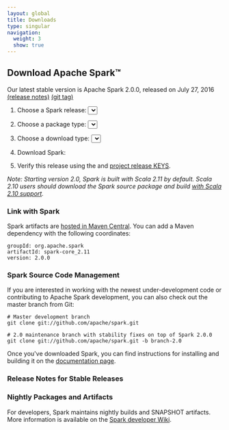 ```yaml
---
layout: global
title: Downloads
type: singular
navigation:
  weight: 3
  show: true
---
```


<script type="text/javascript">
$(document).ready(function() {
  initDownloads();
  initReleaseNotes();
});
</script>

## Download Apache Spark&trade;

Our latest stable version is Apache Spark 2.0.0, released on July 27, 2016
<a href="{{site.url}}releases/spark-release-2-0-0.html">(release notes)</a>
<a href="https://github.com/apache/spark/releases/tag/v2.0.0">(git tag)</a><br/>

1. Choose a Spark release:
  <select id="sparkVersionSelect" onChange="javascript:onVersionSelect();"></select><br>

2. Choose a package type:
  <select id="sparkPackageSelect" onChange="javascript:onPackageSelect();"></select><br>

3. Choose a download type:
  <select id="sparkDownloadSelect" onChange="javascript:onDownloadSelect()"></select><br>

4. Download Spark: <span id="spanDownloadLink"></span>

5. Verify this release using the <span id="sparkDownloadVerify"></span> and [project release KEYS](https://www.apache.org/dist/spark/KEYS).

_Note: Starting version 2.0, Spark is built with Scala 2.11 by default.
Scala 2.10 users should download the Spark source package and build
[with Scala 2.10 support](http://spark.apache.org/docs/latest/building-spark.html#building-for-scala-210)._

<!--
### Latest Preview Release

Preview releases, as the name suggests, are releases for previewing upcoming features.
Unlike nightly packages, preview releases have been audited by the project's management committee
to satisfy the legal requirements of Apache Software Foundation's release policy.
Preview releases are not meant to be functional, i.e. they can and highly likely will contain
critical bugs or documentation errors.

The latest preview release is Spark 2.0.0-preview, published on May 24, 2016.
You can select and download it above.
-->

### Link with Spark
Spark artifacts are [hosted in Maven Central](http://search.maven.org/#search%7Cga%7C1%7Cg%3A%22org.apache.spark%22). You can add a Maven dependency with the following coordinates:

    groupId: org.apache.spark
    artifactId: spark-core_2.11
    version: 2.0.0

### Spark Source Code Management
If you are interested in working with the newest under-development code or contributing to Apache Spark development, you can also check out the master branch from Git:

    # Master development branch
    git clone git://github.com/apache/spark.git

    # 2.0 maintenance branch with stability fixes on top of Spark 2.0.0
    git clone git://github.com/apache/spark.git -b branch-2.0

Once you've downloaded Spark, you can find instructions for installing and building it on the <a href="{{site.url}}documentation.html">documentation page</a>.

### Release Notes for Stable Releases

<ul id="sparkReleaseNotes"></ul>

### Nightly Packages and Artifacts
For developers, Spark maintains nightly builds and SNAPSHOT artifacts. More information is available on the [Spark developer Wiki](https://cwiki.apache.org/confluence/display/SPARK/Useful+Developer+Tools#UsefulDeveloperTools-NightlyBuilds).

